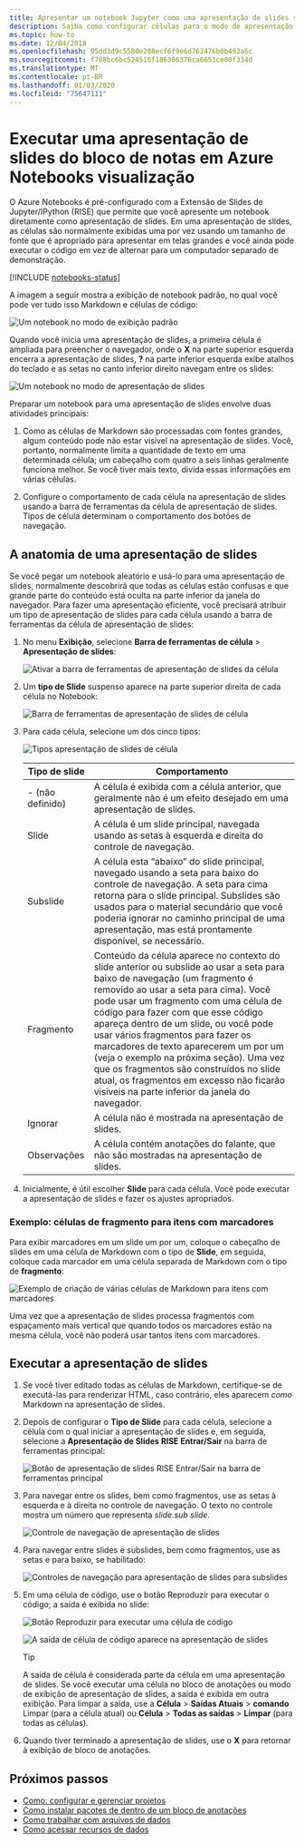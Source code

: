 ```yaml
---
title: Apresentar um notebook Jupyter como uma apresentação de slides sobre Azure Notebooks visualização
description: Saiba como configurar células para o modo de apresentação de slides em um notebook Jupyter e, em seguida, apresentar a apresentação de slides usando a extensão de elevação.
ms.topic: how-to
ms.date: 12/04/2018
ms.openlocfilehash: 05dd3d9c5580e208ecf6f9e6d762476b0b493a6c
ms.sourcegitcommit: f788bc6bc524516f186386376ca6651ce80f334d
ms.translationtype: MT
ms.contentlocale: pt-BR
ms.lasthandoff: 01/03/2020
ms.locfileid: "75647111"
---
```

# <a name="run-a-notebook-slideshow-in-azure-notebooks-preview"></a>Executar uma apresentação de slides do bloco de notas em Azure Notebooks visualização

O Azure Notebooks é pré-configurado com a Extensão de Slides de Jupyter/IPython (RISE) que permite que você apresente um notebook diretamente como apresentação de slides. Em uma apresentação de slides, as células são normalmente exibidas uma por vez usando um tamanho de fonte que é apropriado para apresentar em telas grandes e você ainda pode executar o código em vez de alternar para um computador separado de demonstração.

[!INCLUDE [notebooks-status](../../includes/notebooks-status.md)]

A imagem a seguir mostra a exibição de notebook padrão, no qual você pode ver tudo isso Markdown e células de código:

![Um notebook no modo de exibição padrão](media/slideshow/slideshow-notebook-view.png)

Quando você inicia uma apresentação de slides, a primeira célula é ampliada para preencher o navegador, onde o **X** na parte superior esquerda encerra a apresentação de slides, **?** na parte inferior esquerda exibe atalhos do teclado e as setas no canto inferior direito navegam entre os slides:

![Um notebook no modo de apresentação de slides](media/slideshow/slideshow-slide-view.png)

Preparar um notebook para uma apresentação de slides envolve duas atividades principais:

1. Como as células de Markdown são processadas com fontes grandes, algum conteúdo pode não estar visível na apresentação de slides. Você, portanto, normalmente limita a quantidade de texto em uma determinada célula; um cabeçalho com quatro a seis linhas geralmente funciona melhor. Se você tiver mais texto, divida essas informações em várias células.

2. Configure o comportamento de cada célula na apresentação de slides usando a barra de ferramentas da célula de apresentação de slides. Tipos de célula determinam o comportamento dos botões de navegação.

## <a name="the-anatomy-of-a-slideshow"></a>A anatomia de uma apresentação de slides

Se você pegar um notebook aleatório e usá-lo para uma apresentação de slides, normalmente descobrirá que todas as células estão confusas e que grande parte do conteúdo está oculta na parte inferior da janela do navegador. Para fazer uma apresentação eficiente, você precisará atribuir um tipo de apresentação de slides para cada célula usando a barra de ferramentas da célula de apresentação de slides:

1. No menu **Exibição**, selecione **Barra de ferramentas de célula** > **Apresentação de slides**:

    ![Ativar a barra de ferramentas de apresentação de slides da célula](media/slideshow/slideshow-view-cell-toolbar.png)

1. Um **tipo de Slide** suspenso aparece na parte superior direita de cada célula no Notebook:

    ![Barra de ferramentas de apresentação de slides de célula](media/slideshow/slideshow-cell-toolbar.png)

1. Para cada célula, selecione um dos cinco tipos:

    ![Tipos apresentação de slides de célula](media/slideshow/slideshow-cell-slide-types.png)

    | Tipo de slide | Comportamento |
    | --- | --- |
    | - (não definido) | A célula é exibida com a célula anterior, que geralmente não é um efeito desejado em uma apresentação de slides. |
    | Slide | A célula é um slide principal, navegada usando as setas à esquerda e direita do controle de navegação. |
    | Subslide | A célula esta “abaixo” do slide principal, navegado usando a seta para baixo do controle de navegação. A seta para cima retorna para o slide principal. Subslides são usados para o material secundário que você poderia ignorar no caminho principal de uma apresentação, mas está prontamente disponível, se necessário. |
    | Fragmento | Conteúdo da célula aparece no contexto do slide anterior ou subslide ao usar a seta para baixo de navegação (um fragmento é removido ao usar a seta para cima). Você pode usar um fragmento com uma célula de código para fazer com que esse código apareça dentro de um slide, ou você pode usar vários fragmentos para fazer os marcadores de texto aparecerem um por um (veja o exemplo na próxima seção). Uma vez que os fragmentos são construídos no slide atual, os fragmentos em excesso não ficarão visíveis na parte inferior da janela do navegador. |
    | Ignorar | A célula não é mostrada na apresentação de slides. |
    | Observações | A célula contém anotações do falante, que não são mostradas na apresentação de slides. |

1. Inicialmente, é útil escolher **Slide** para cada célula. Você pode executar a apresentação de slides e fazer os ajustes apropriados.

### <a name="example-fragment-cells-for-bullet-items"></a>Exemplo: células de fragmento para itens com marcadores

Para exibir marcadores em um slide um por um, coloque o cabeçalho de slides em uma célula de Markdown com o tipo de **Slide**, em seguida, coloque cada marcador em uma célula separada de Markdown com o tipo de **fragmento**:

![Exemplo de criação de várias células de Markdown para itens com marcadores](media/slideshow/slideshow-fragments.png)

Uma vez que a apresentação de slides processa fragmentos com espaçamento mais vertical que quando todos os marcadores estão na mesma célula, você não poderá usar tantos itens com marcadores.

## <a name="run-the-slideshow"></a>Executar a apresentação de slides

1. Se você tiver editado todas as células de Markdown, certifique-se de executá-las para renderizar HTML, caso contrário, eles aparecem *como* Markdown na apresentação de slides.

1. Depois de configurar o **Tipo de Slide** para cada célula, selecione a célula com o qual iniciar a apresentação de slides e, em seguida, selecione a **Apresentação de Slides RISE Entrar/Sair** na barra de ferramentas principal:

    ![Botão de apresentação de slides RISE Entrar/Sair na barra de ferramentas principal](media/slideshow/slideshow-start.png)

1. Para navegar entre os slides, bem como fragmentos, use as setas à esquerda e à direita no controle de navegação. O texto no controle mostra um número que representa *slide.sub slide*.

    ![Controle de navegação de apresentação de slides](media/slideshow/slideshow-navigation-control.png)

1. Para navegar entre slides e subslides, bem como fragmentos, use as setas e para baixo, se habilitado:

    ![Controles de navegação para apresentação de slides para subslides](media/slideshow/slideshow-navigation-control-subslide.png)

1. Em uma célula de código, use o botão Reproduzir para executar o código; a saída é exibida no slide:

    ![Botão Reproduzir para executar uma célula de código](media/slideshow/slideshow-run-code-cell.png)

    ![A saída de célula de código aparece na apresentação de slides](media/slideshow/slideshow-run-code-cell-output.png)

    > [!Tip]
    > A saída de célula é considerada parte da célula em uma apresentação de slides. Se você executar uma célula no bloco de anotações ou modo de exibição de apresentação de slides, a saída é exibida em outra exibição. Para limpar a saída, use a **Célula** > **Saídas Atuais** > **comando** Limpar (para a célula atual) ou **Célula** > **Todas as saídas** > **Limpar** (para todas as células).

1. Quando tiver terminado a apresentação de slides, use o **X** para retornar à exibição de bloco de anotações.

## <a name="next-steps"></a>Próximos passos

- [Como: configurar e gerenciar projetos](configure-manage-azure-notebooks-projects.md)
- [Como instalar pacotes de dentro de um bloco de anotações](install-packages-jupyter-notebook.md)
- [Como trabalhar com arquivos de dados](work-with-project-data-files.md)
- [Como acessar recursos de dados](access-data-resources-jupyter-notebooks.md)
